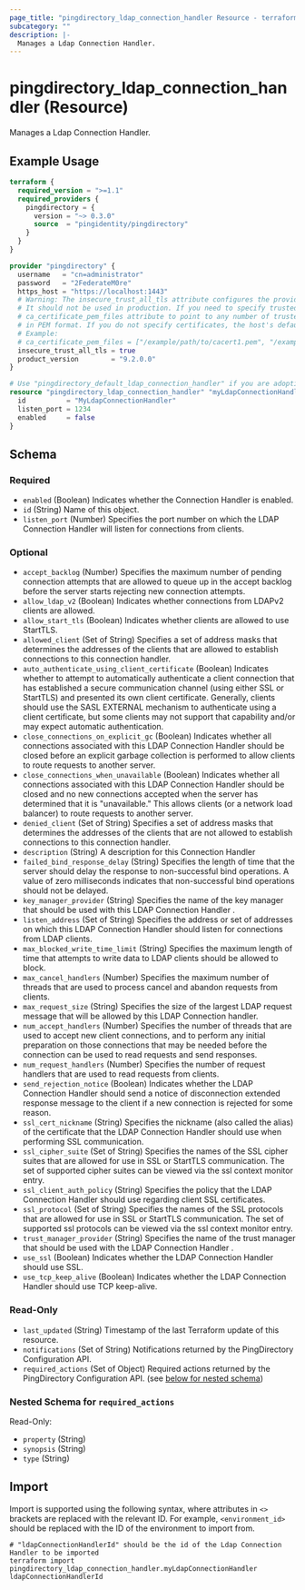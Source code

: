 ```yaml
---
page_title: "pingdirectory_ldap_connection_handler Resource - terraform-provider-pingdirectory"
subcategory: ""
description: |-
  Manages a Ldap Connection Handler.
---
```


# pingdirectory_ldap_connection_handler (Resource)

Manages a Ldap Connection Handler.

## Example Usage

```terraform
terraform {
  required_version = ">=1.1"
  required_providers {
    pingdirectory = {
      version = "~> 0.3.0"
      source  = "pingidentity/pingdirectory"
    }
  }
}

provider "pingdirectory" {
  username   = "cn=administrator"
  password   = "2FederateM0re"
  https_host = "https://localhost:1443"
  # Warning: The insecure_trust_all_tls attribute configures the provider to trust any certificate presented by the PingDirectory server.
  # It should not be used in production. If you need to specify trusted CA certificates, use the
  # ca_certificate_pem_files attribute to point to any number of trusted CA certificate files
  # in PEM format. If you do not specify certificates, the host's default root CA set will be used.
  # Example:
  # ca_certificate_pem_files = ["/example/path/to/cacert1.pem", "/example/path/to/cacert2.pem"]
  insecure_trust_all_tls = true
  product_version        = "9.2.0.0"
}

# Use "pingdirectory_default_ldap_connection_handler" if you are adopting existing configuration from the PingDirectory server into Terraform
resource "pingdirectory_ldap_connection_handler" "myLdapConnectionHandler" {
  id          = "MyLdapConnectionHandler"
  listen_port = 1234
  enabled     = false
}
```

<!-- schema generated by tfplugindocs -->
## Schema

### Required

- `enabled` (Boolean) Indicates whether the Connection Handler is enabled.
- `id` (String) Name of this object.
- `listen_port` (Number) Specifies the port number on which the LDAP Connection Handler will listen for connections from clients.

### Optional

- `accept_backlog` (Number) Specifies the maximum number of pending connection attempts that are allowed to queue up in the accept backlog before the server starts rejecting new connection attempts.
- `allow_ldap_v2` (Boolean) Indicates whether connections from LDAPv2 clients are allowed.
- `allow_start_tls` (Boolean) Indicates whether clients are allowed to use StartTLS.
- `allowed_client` (Set of String) Specifies a set of address masks that determines the addresses of the clients that are allowed to establish connections to this connection handler.
- `auto_authenticate_using_client_certificate` (Boolean) Indicates whether to attempt to automatically authenticate a client connection that has established a secure communication channel (using either SSL or StartTLS) and presented its own client certificate. Generally, clients should use the SASL EXTERNAL mechanism to authenticate using a client certificate, but some clients may not support that capability and/or may expect automatic authentication.
- `close_connections_on_explicit_gc` (Boolean) Indicates whether all connections associated with this LDAP Connection Handler should be closed before an explicit garbage collection is performed to allow clients to route requests to another server.
- `close_connections_when_unavailable` (Boolean) Indicates whether all connections associated with this LDAP Connection Handler should be closed and no new connections accepted when the server has determined that it is "unavailable." This allows clients (or a network load balancer) to route requests to another server.
- `denied_client` (Set of String) Specifies a set of address masks that determines the addresses of the clients that are not allowed to establish connections to this connection handler.
- `description` (String) A description for this Connection Handler
- `failed_bind_response_delay` (String) Specifies the length of time that the server should delay the response to non-successful bind operations. A value of zero milliseconds indicates that non-successful bind operations should not be delayed.
- `key_manager_provider` (String) Specifies the name of the key manager that should be used with this LDAP Connection Handler .
- `listen_address` (Set of String) Specifies the address or set of addresses on which this LDAP Connection Handler should listen for connections from LDAP clients.
- `max_blocked_write_time_limit` (String) Specifies the maximum length of time that attempts to write data to LDAP clients should be allowed to block.
- `max_cancel_handlers` (Number) Specifies the maximum number of threads that are used to process cancel and abandon requests from clients.
- `max_request_size` (String) Specifies the size of the largest LDAP request message that will be allowed by this LDAP Connection handler.
- `num_accept_handlers` (Number) Specifies the number of threads that are used to accept new client connections, and to perform any initial preparation on those connections that may be needed before the connection can be used to read requests and send responses.
- `num_request_handlers` (Number) Specifies the number of request handlers that are used to read requests from clients.
- `send_rejection_notice` (Boolean) Indicates whether the LDAP Connection Handler should send a notice of disconnection extended response message to the client if a new connection is rejected for some reason.
- `ssl_cert_nickname` (String) Specifies the nickname (also called the alias) of the certificate that the LDAP Connection Handler should use when performing SSL communication.
- `ssl_cipher_suite` (Set of String) Specifies the names of the SSL cipher suites that are allowed for use in SSL or StartTLS communication. The set of supported cipher suites can be viewed via the ssl context monitor entry.
- `ssl_client_auth_policy` (String) Specifies the policy that the LDAP Connection Handler should use regarding client SSL certificates.
- `ssl_protocol` (Set of String) Specifies the names of the SSL protocols that are allowed for use in SSL or StartTLS communication. The set of supported ssl protocols can be viewed via the ssl context monitor entry.
- `trust_manager_provider` (String) Specifies the name of the trust manager that should be used with the LDAP Connection Handler .
- `use_ssl` (Boolean) Indicates whether the LDAP Connection Handler should use SSL.
- `use_tcp_keep_alive` (Boolean) Indicates whether the LDAP Connection Handler should use TCP keep-alive.

### Read-Only

- `last_updated` (String) Timestamp of the last Terraform update of this resource.
- `notifications` (Set of String) Notifications returned by the PingDirectory Configuration API.
- `required_actions` (Set of Object) Required actions returned by the PingDirectory Configuration API. (see [below for nested schema](#nestedatt--required_actions))

<a id="nestedatt--required_actions"></a>
### Nested Schema for `required_actions`

Read-Only:

- `property` (String)
- `synopsis` (String)
- `type` (String)

## Import

Import is supported using the following syntax, where attributes in `<>` brackets are replaced with the relevant ID.  For example, `<environment_id>` should be replaced with the ID of the environment to import from.

```shell
# "ldapConnectionHandlerId" should be the id of the Ldap Connection Handler to be imported
terraform import pingdirectory_ldap_connection_handler.myLdapConnectionHandler ldapConnectionHandlerId
```